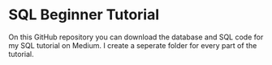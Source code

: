 # SQL Beginner Tutorial

On this GitHub repository you can download the database and SQL code for my SQL tutorial on Medium. I create a seperate folder for every part of the tutorial.